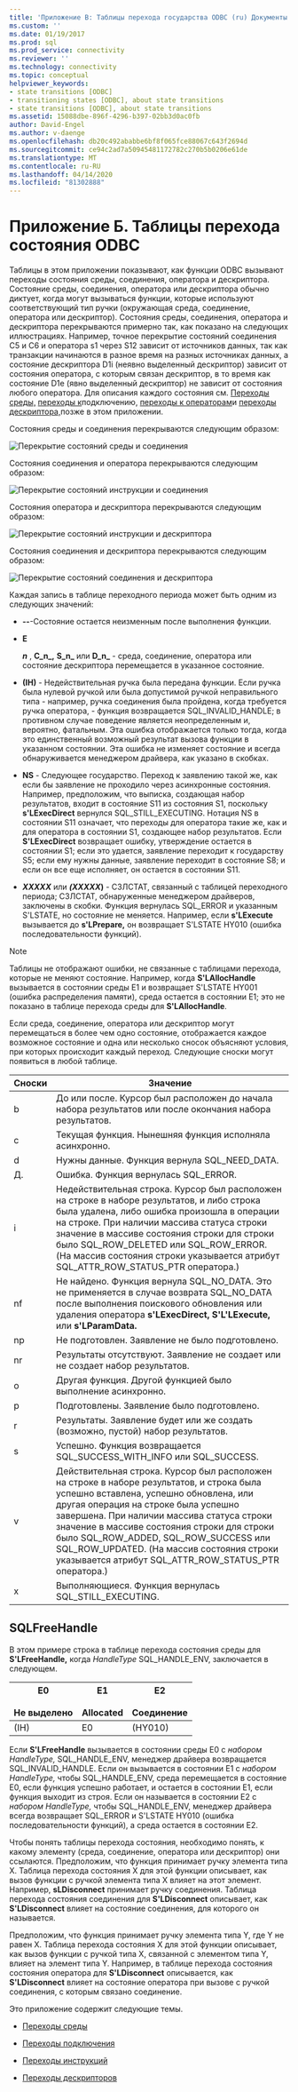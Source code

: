 ```yaml
---
title: 'Приложение B: Таблицы перехода государства ODBC (ru) Документы Майкрософт'
ms.custom: ''
ms.date: 01/19/2017
ms.prod: sql
ms.prod_service: connectivity
ms.reviewer: ''
ms.technology: connectivity
ms.topic: conceptual
helpviewer_keywords:
- state transitions [ODBC]
- transitioning states [ODBC], about state transitions
- state transitions [ODBC], about state transitions
ms.assetid: 15088dbe-896f-4296-b397-02bb3d0ac0fb
author: David-Engel
ms.author: v-daenge
ms.openlocfilehash: db20c492ababbe6bf8f065fce88067c643f2694d
ms.sourcegitcommit: ce94c2ad7a50945481172782c270b5b0206e61de
ms.translationtype: MT
ms.contentlocale: ru-RU
ms.lasthandoff: 04/14/2020
ms.locfileid: "81302888"
---
```

# <a name="appendix-b-odbc-state-transition-tables"></a>Приложение Б. Таблицы перехода состояния ODBC
Таблицы в этом приложении показывают, как функции ODBC вызывают переходы состояния среды, соединения, оператора и дескриптора. Состояние среды, соединения, оператора или дескриптора обычно диктует, когда могут вызываться функции, которые используют соответствующий тип ручки (окружающая среда, соединение, оператора или дескриптор). Состояния среды, соединения, оператора и дескриптора перекрываются примерно так, как показано на следующих иллюстрациях. Например, точное перекрытие состояний соединения C5 и C6 и оператора s1 через S12 зависит от источников данных, так как транзакции начинаются в разное время на разных источниках данных, а состояние дескриптора D1i (неявно выделенный дескриптор) зависит от состояния оператора, с которым связан дескриптор, в то время как состояние D1e (явно выделенный дескриптор) не зависит от состояния любого оператора. Для описания каждого состояния см. [Переходы среды,](../../../odbc/reference/appendixes/environment-transitions.md) [переходы к](../../../odbc/reference/appendixes/connection-transitions.md)подключению, [переходы к операторам](../../../odbc/reference/appendixes/statement-transitions.md)и [переходы дескриптора,](../../../odbc/reference/appendixes/descriptor-transitions.md)позже в этом приложении.  
  
 Состояния среды и соединения перекрываются следующим образом:  
  
 ![Перекрытие состояний среды и соединения](../../../odbc/reference/appendixes/media/app01.gif "app01")  
  
 Состояния соединения и оператора перекрываются следующим образом:  
  
 ![Перекрытие состояний инструкции и соединения](../../../odbc/reference/appendixes/media/app02.gif "app02")  
  
 Состояния оператора и дескриптора перекрываются следующим образом:  
  
 ![Перекрытие состояний инструкции и дескриптора](../../../odbc/reference/appendixes/media/app03.gif "app03")  
  
 Состояния соединения и дескриптора перекрываются следующим образом:  
  
 ![Перекрытие состояний соединения и дескриптора](../../../odbc/reference/appendixes/media/app04.gif "app04")  
  
 Каждая запись в таблице переходного периода может быть одним из следующих значений:  
  
-   **--**-Состояние остается неизменным после выполнения функции.  
  
-   **E**  

     **_n_** , **C_n_,** **S_n_** или **D_n_** - среда, соединение, оператора или состояние дескриптора перемещается в указанное состояние.  
 
-   **(IH)** - Недействительная ручка была передана функции. Если ручка была нулевой ручкой или была допустимой ручкой неправильного типа - например, ручка соединения была пройдена, когда требуется ручка оператора, - функция возвращается SQL_INVALID_HANDLE; в противном случае поведение является неопределенным и, вероятно, фатальным. Эта ошибка отображается только тогда, когда это единственный возможный результат вызова функции в указанном состоянии. Эта ошибка не изменяет состояние и всегда обнаруживается менеджером драйвера, как указано в скобках.  
  
-   **NS** - Следующее государство. Переход к заявлению такой же, как если бы заявление не проходило через асинхронные состояния. Например, предположим, что выписка, создающая набор результатов, входит в состояние S11 из состояния S1, поскольку **s'LExecDirect** вернулся SQL_STILL_EXECUTING. Нотация NS в состоянии S11 означает, что переходы для оператора такие же, как и для оператора в состоянии S1, создающее набор результатов. Если **S'LExecDirect** возвращает ошибку, утверждение остается в состоянии S1; если это удается, заявление переходит к государству S5; если ему нужны данные, заявление переходит в состояние S8; и если он все еще исполняет, он остается в состоянии S11.  

-   **_XXXXX_** или ***(XXXXX*)** - СЗЛСТАТ, связанный с таблицей переходного периода; СЗЛСТАТ, обнаруженные менеджером драйверов, заключены в скобки. Функция вернулась SQL_ERROR и указанным S'LSTATE, но состояние не меняется. Например, если **s'LExecute** вызывается до **s'LPrepare,** он возвращает S'LSTATE HY010 (ошибка последовательности функций).  

> [!NOTE]  
>  Таблицы не отображают ошибки, не связанные с таблицами перехода, которые не меняют состояние. Например, когда **S'LAllocHandle** вызывается в состоянии среды E1 и возвращает S'LSTATE HY001 (ошибка распределения памяти), среда остается в состоянии E1; это не показано в таблице перехода среды для **S'LAllocHandle**.  
  
 Если среда, соединение, оператора или дескриптор могут перемещаться в более чем одно состояние, отображается каждое возможное состояние и одна или несколько сносок объясняют условия, при которых происходит каждый переход. Следующие сноски могут появиться в любой таблице.  
  
|Сноски|Значение|  
|--------------|-------------|  
|b|До или после. Курсор был расположен до начала набора результатов или после окончания набора результатов.|  
|с|Текущая функция. Нынешняя функция исполняла асинхронно.|  
|d|Нужны данные. Функция вернула SQL_NEED_DATA.|  
|Д.|Ошибка. Функция вернулась SQL_ERROR.|  
|i|Недействительная строка. Курсор был расположен на строке в наборе результатов, и либо строка была удалена, либо ошибка произошла в операции на строке. При наличии массива статуса строки значение в массиве состояния строки для строки было SQL_ROW_DELETED или SQL_ROW_ERROR. (На массив состояния строки указывается атрибут SQL_ATTR_ROW_STATUS_PTR оператора.)|  
|nf|Не найдено. Функция вернула SQL_NO_DATA. Это не применяется в случае возврата SQL_NO_DATA после выполнения поискового обновления или удаления оператора **s'LExecDirect,** **S'L'LExecute,** или **s'LParamData.**|  
|np|Не подготовлен. Заявление не было подготовлено.|  
|nr|Результаты отсутствуют. Заявление не создает или не создает набор результатов.|  
|o|Другая функция. Другой функцией было выполнение асинхронно.|  
|p|Подготовлены. Заявление было подготовлено.|  
|r|Результаты. Заявление будет или же создать (возможно, пустой) набор результатов.|  
|s|Успешно. Функция возвращается SQL_SUCCESS_WITH_INFO или SQL_SUCCESS.|  
|v|Действительная строка. Курсор был расположен на строке в наборе результатов, и строка была успешно вставлена, успешно обновлена, или другая операция на строке была успешно завершена. При наличии массива статуса строки значение в массиве состояния строки для строки было SQL_ROW_ADDED, SQL_ROW_SUCCESS или SQL_ROW_UPDATED. (На массив состояния строки указывается атрибут SQL_ATTR_ROW_STATUS_PTR оператора.)|  
|x|Выполняющиеся. Функция вернулась SQL_STILL_EXECUTING.|  
  
## <a name="sqlfreehandle"></a>SQLFreeHandle  
 В этом примере строка в таблице перехода состояния среды для **S'LFreeHandle,** когда *HandleType* SQL_HANDLE_ENV, заключается в следующем.  
  
|E0<br /><br /> Не выделено|E1<br /><br /> Allocated|E2<br /><br /> Соединение|  
|------------------------|----------------------|-----------------------|  
|(IH)|E0|(HY010)|  
  
 Если **S'LFreeHandle** вызывается в состоянии среды E0 с *набором HandleType,* SQL_HANDLE_ENV, менеджер драйвера возвращается SQL_INVALID_HANDLE. Если он вызывается в состоянии E1 с *набором HandleType,* чтобы SQL_HANDLE_ENV, среда перемещается в состояние E0, если функция успешно работает, и остается в состоянии E1, если функция выходит из строя. Если он называется в состоянии E2 с *набором HandleType,* чтобы SQL_HANDLE_ENV, менеджер драйвера всегда возвращает SQL_ERROR и S'LSTATE HY010 (ошибка последовательности функций), а среда остается в состоянии E2.  
  
 Чтобы понять таблицы перехода состояния, необходимо понять, к какому элементу (среда, соединение, оператора или дескриптор) они ссылаются. Предположим, что функция принимает ручку элемента типа X. Таблица перехода состояния X для этой функции описывает, как вызов функции с ручкой элемента типа X влияет на этот элемент. Например, **sLDisconnect** принимает ручку соединения. Таблица перехода состояния соединения для **S'LDisconnect** описывает, как **S'LDisconnect** влияет на состояние соединения, для которого он называется.  
  
 Предположим, что функция принимает ручку элемента типа Y, где Y не равен X. Таблица перехода состояния X для этой функции описывает, как вызов функции с ручкой типа X, связанной с элементом типа Y, влияет на элемент типа Y. Например, в таблице перехода состояния состояния оператора для **S'LDisconnect** описывается, как **S'LDisconnect** влияет на состояние оператора при вызове с ручкой соединения, с которым связано соединение.  
  
 Это приложение содержит следующие темы.  
  
-   [Переходы среды](../../../odbc/reference/appendixes/environment-transitions.md)  
  
-   [Переходы подключения](../../../odbc/reference/appendixes/connection-transitions.md)  
  
-   [Переходы инструкций](../../../odbc/reference/appendixes/statement-transitions.md)  
  
-   [Переходы дескрипторов](../../../odbc/reference/appendixes/descriptor-transitions.md)
